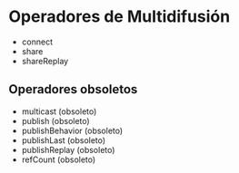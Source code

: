 # Operadores de Multidifusión

- connect
- share
- shareReplay

## Operadores obsoletos

- multicast (obsoleto)
- publish (obsoleto)
- publishBehavior (obsoleto)
- publishLast (obsoleto)
- publishReplay (obsoleto)
- refCount (obsoleto)
